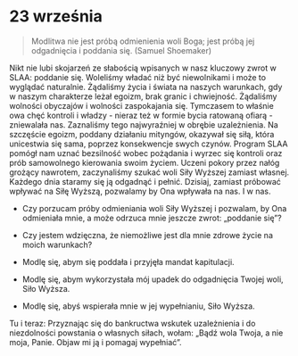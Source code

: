 
# 23 września

> Modlitwa nie jest próbą odmienienia woli Boga; jest próbą jej odgadnięcia i poddania się. (Samuel Shoemaker)

Nikt nie lubi skojarzeń ze słabością wpisanych w nasz kluczowy zwrot w SLAA:
poddanie się. Woleliśmy władać niż być niewolnikami i może to wyglądać naturalnie. Żądaliśmy życia i świata na naszych warunkach, gdy w naszym charakterze leżał egoizm, brak granic i chwiejność. Żądaliśmy wolności obyczajów i wolności zaspokajania się. Tymczasem to właśnie owa chęć kontroli i władzy - nieraz też w formie bycia ratowaną ofiarą - zniewalała nas. Zaznaliśmy tego najwyraźniej w obrębie uzależnienia. Na szczęście egoizm, poddany działaniu mityngów, okazywał się siłą, która unicestwia się sama, poprzez konsekwencje swych czynów. Program SLAA pomógł nam uznać bezsilność wobec pożądania i wyrzec się kontroli oraz prób samowolnego kierowania swoim życiem. Uczeni pokory przez nałóg grożący nawrotem, zaczynaliśmy szukać woli Siły Wyższej zamiast własnej. Każdego dnia staramy się ją odgadnąć i pełnić. Dzisiaj, zamiast próbować wpływać na Siłę Wyższą, pozwalamy by Ona wpływała na nas. I w nas.

- Czy porzucam próby odmieniania woli Siły Wyższej i pozwalam, by Ona odmieniała mnie, a może odrzuca mnie jeszcze zwrot: „poddanie się”?
- Czy jestem wdzięczna, że niemożliwe jest dla mnie zdrowe życie na moich warunkach?

- Modlę się, abym się poddała i przyjęła mandat kapitulacji.
- Modlę się, abym wykorzystała mój upadek do odgadnięcia Twojej woli, Siło Wyższa.
- Modlę się, abyś wspierała mnie w jej wypełnianiu, Siło Wyższa.

Tu i teraz: Przyznając się do bankructwa wskutek uzależnienia i do niezdolności powstania o własnych siłach, wołam: „Bądź wola Twoja, a nie moja, Panie. Objaw mi ją i pomagaj wypełniać”.
